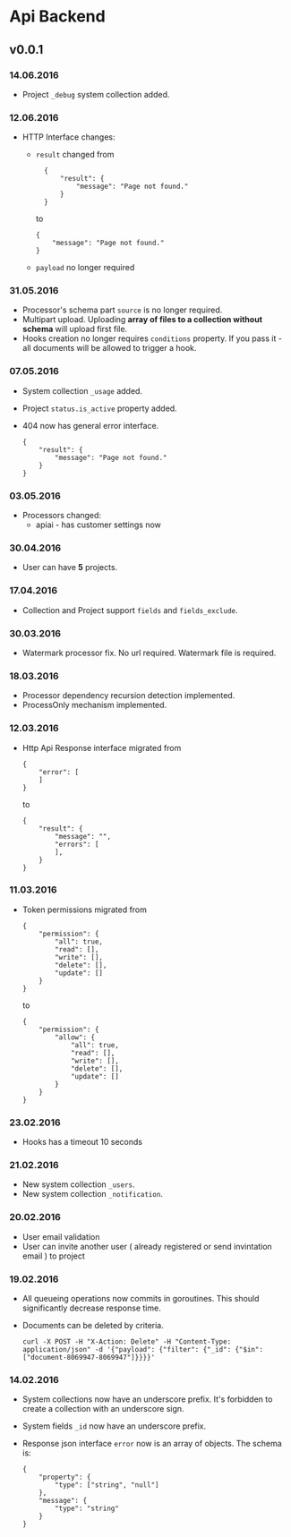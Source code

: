 # Api Backend

## v0.0.1

### 14.06.2016

  * Project `_debug` system collection added.

### 12.06.2016

  * HTTP Interface changes:

    * `result` changed from

            {
                "result": {
                    "message": "Page not found."
                }
            }

      to

          {
              "message": "Page not found."
          }

    * `payload` no longer required

### 31.05.2016
  
  * Processor's schema part `source` is no longer required.
  * Multipart upload. Uploading **array of files to a collection without schema** will upload first file.
  * Hooks creation no longer requires `conditions` property. If you pass it - all documents will be allowed to trigger a hook.

### 07.05.2016
  
  * System collection `_usage` added.
  * Project `status.is_active` property added.
  * 404 now has general error interface.

        {
            "result": {
                "message": "Page not found."
            }
        }

### 03.05.2016
  
  * Processors changed:
      * apiai - has customer settings now


### 30.04.2016
  
  * User can have **5** projects.

### 17.04.2016

  * Collection and Project support `fields` and `fields_exclude`.

### 30.03.2016

  * Watermark processor fix. No url required. Watermark file is required.
  
### 18.03.2016

  * Processor dependency recursion detection implemented.
  * ProcessOnly mechanism implemented.
  

### 12.03.2016

  * Http Api Response interface migrated from

        {
            "error": [
            ]
        }

    to 

        {
            "result": {
                "message": "",
                "errors": [
                ],
            }
        }

### 11.03.2016

  * Token permissions migrated from

        {
            "permission": {
                "all": true,
                "read": [],
                "write": [],
                "delete": [],
                "update": []
            }
        }

    to 

        {
            "permission": {
                "allow": {
                    "all": true,
                    "read": [],
                    "write": [],
                    "delete": [],
                    "update": []
                }
            }
        }


### 23.02.2016
  
  * Hooks has a timeout 10 seconds

### 21.02.2016
  
  * New system collection `_users`.
  * New system collection `_notification`.

### 20.02.2016
  
  * User email validation
  * User can invite another user ( already registered or send invintation email ) to project

### 19.02.2016
  
  * All queueing operations now commits in goroutines. This should significantly decrease response time.
  * Documents can be deleted by criteria. 

        curl -X POST -H "X-Action: Delete" -H "Content-Type: application/json" -d '{"payload": {"filter": {"_id": {"$in": ["document-8069947-8069947"]}}}}'

### 14.02.2016

  * System collections now have an underscore prefix. It's forbidden to create a collection with an underscore sign.
  * System fields `_id` now have an underscore prefix.
  * Response json interface `error` now is an array of objects. The schema is:

        {
            "property": {
                "type": ["string", "null"]
            },
            "message": {
            	"type": "string"
            }
        }
  